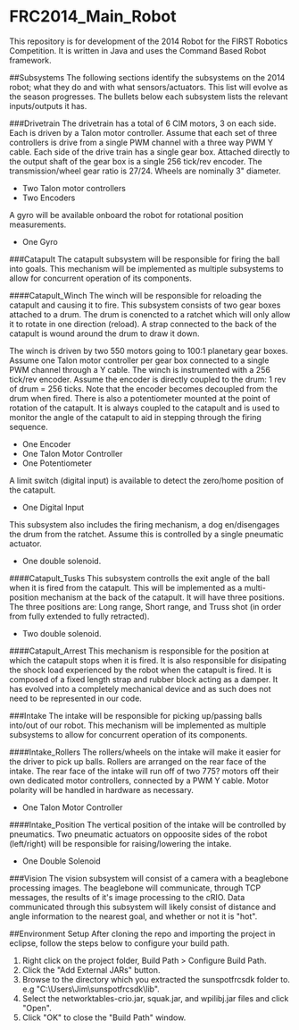 FRC2014_Main_Robot
==================

This repository is for development of the 2014 Robot for the FIRST Robotics Competition.
It is written in Java and uses the Command Based Robot framework.

##Subsystems
The following sections identify the subsystems on the 2014 robot; what they do and with what sensors/actuators. This list will evolve as the season progresses. The bullets below each subsystem lists the relevant inputs/outputs it has.

###Drivetrain
The drivetrain has a total of 6 CIM motors, 3 on each side. Each is driven by a Talon motor controller. Assume that each set of three controllers is drive from a single PWM channel with a three way PWM Y cable.
Each side of the drive train has a single gear box. Attached directly to the output shaft of the gear box is a single 256 tick/rev encoder.
The transmission/wheel gear ratio is 27/24. Wheels are nominally 3" diameter.
* Two Talon motor controllers
* Two Encoders

A gyro will be available onboard the robot for rotational position measurements.
* One Gyro

###Catapult
The catapult subsystem will be responsible for firing the ball into goals. This mechanism will be implemented as multiple subsystems to allow for concurrent operation of its components.

####Catapult_Winch
The winch will be responsible for reloading the catapult and causing it to fire.
This subsystem consists of two gear boxes attached to a drum. The drum is conencted to a ratchet which will only allow it to rotate in one direction (reload). A strap connected to the back of the catapult is wound around the drum to draw it down.

The winch is driven by two 550 motors going to 100:1 planetary gear boxes. Assume one Talon motor controller per gear box connected to a single PWM channel through a Y cable. The winch is instrumented with a 256 tick/rev encoder. Assume the encoder is directly coupled to the drum: 1 rev of drum = 256 ticks. Note that the encoder becomes decoupled from the drum when fired. There is also a potentiometer mounted at the point of rotation of the catapult. It is always coupled to the catapult and is used to monitor the angle of the catapult to aid in stepping through the firing sequence.
* One Encoder
* One Talon Motor Controller
* One Potentiometer

A limit switch (digital input) is available to detect the zero/home position of the catapult.
* One Digital Input

This subsystem also includes the firing mechanism, a dog en/disengages the drum from the ratchet.  Assume this is controlled by a single pneumatic actuator.
* One double solenoid.

####Catapult_Tusks
This subsystem controlls the exit angle of the ball when it is fired from the catapult. This will be implemented as a multi-position mechanism at the back of the catapult. It will have three positions. The three positions are: Long range, Short range, and Truss shot (in order from fully extended to fully retracted).
* Two double solenoid.

####Catapult_Arrest
This mechanism is responsible for the position at which the catapult stops when it is fired. It is also responsible for disipating the shock load experienced by the robot when the catapult is fired. It is composed of a fixed length strap and rubber block acting as a damper. It has evolved into a completely mechanical device and as such does not need to be represented in our code.


###Intake
The intake will be responsible for picking up/passing balls into/out of our robot. This mechanism will be implemented as multiple subsystems to allow for concurrent operation of its components.

####Intake_Rollers
The rollers/wheels on the intake will make it easier for the driver to pick up balls. Rollers are arranged on the rear face of the intake. The rear face of the intake will run off of two 775? motors off their own dedicated motor controllers, connected by a PWM Y cable. Motor polarity will be handled in hardware as necessary.
* One Talon Motor Controller

####Intake_Position
The vertical position of the intake will be controlled by pneumatics. Two pneumatic actuators on oppoosite sides of the robot (left/right) will be responsible for raising/lowering the intake. 
* One Double Solenoid

###Vision
The vision subsystem will consist of a camera with a beaglebone processing images. The beaglebone will communicate, through TCP messages, the results of it's image processing to the cRIO. Data communicated through this subsystem will likely consist of distance and angle information to the nearest goal, and whether or not it is "hot".


##Environment Setup
After cloning the repo and importing the project in eclipse, follow the steps below to configure your build path.
<ol>
<li>Right click on the project folder, Build Path > Configure Build Path.</li>
<li>Click the "Add External JARs" button.</li>
<li>Browse to the directory which you extracted the sunspotfrcsdk folder to. e.g "C:\Users\Jim\sunspotfrcsdk\lib".</li>
<li>Select the networktables-crio.jar, squak.jar, and wpilibj.jar files and click "Open".</li>
<li>Click "OK" to close the "Build Path" window.</li>
</ol>
